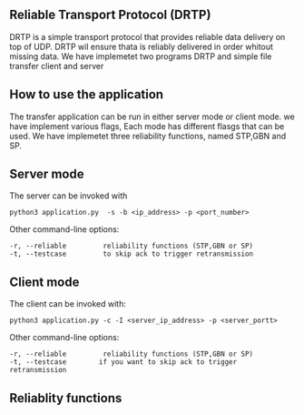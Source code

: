 Reliable Transport Protocol (DRTP) 
----------------------------------

DRTP is a simple transport protocol that provides reliable data delivery on top of UDP. DRTP wil ensure thata is reliably delivered in order whitout missing data. We have implemetet two programs DRTP and simple file transfer client and server  

How to use the application
--------------------------
The transfer application can be run in either server mode or client mode. we have implement various flags,  Each mode has different flasgs that can be used. We have implemetet three reliability functions, named STP,GBN and SP. 


## Server mode ##
The server can be invoked with 
    
    python3 application.py  -s -b <ip_address> -p <port_number>

Other command-line options:

    -r, --reliable         reliability functions (STP,GBN or SP)
    -t, --testcase         to skip ack to trigger retransmission 


## Client mode ##
The client can be invoked with:

    python3 application.py -c -I <server_ip_address> -p <server_portt> 

Other command-line options:

    -r, --reliable         reliability functions (STP,GBN or SP)
    -t, --testcase        if you want to skip ack to trigger retransmission 

Reliablity functions
--------------------














